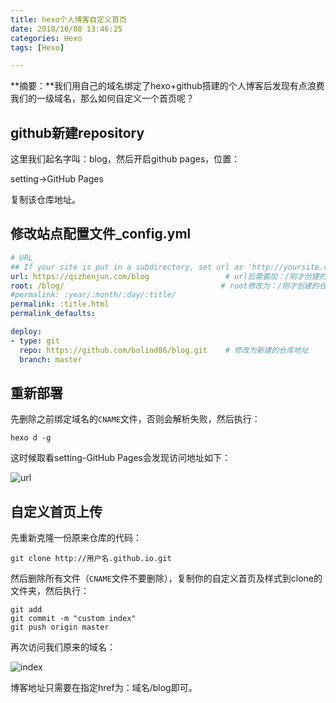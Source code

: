 ```yaml
---
title: hexo个人博客自定义首页
date: 2018/10/08 13:46:25
categories: Hexo
tags: [Hexo]

---
```


**摘要：**我们用自己的域名绑定了hexo+github搭建的个人博客后发现有点浪费我们的一级域名，那么如何自定义一个首页呢？

<!-- more -->

## github新建repository

这里我们起名字叫：blog，然后开启github pages，位置：

setting->GitHub Pages

复制该仓库地址。

## 修改站点配置文件_config.yml

```yml
# URL
## If your site is put in a subdirectory, set url as 'http://yoursite.com/child' and root as '/child/'
url: https://qizhenjun.com/blog					# url后需要加：/刚才创建的仓库名
root: /blog/								   # root修改为：/刚才创建的仓库名/
#permalink: :year/:month/:day/:title/
permalink: :title.html
permalink_defaults:
```

```yml
deploy:
- type: git
  repo: https://github.com/bolind86/blog.git	# 修改为新建的仓库地址
  branch: master
```

## 重新部署

先删除之前绑定域名的`CNAME`文件，否则会解析失败，然后执行：

```shell
hexo d -g
```

这时候取看setting-GitHub Pages会发现访问地址如下：

![url](http://img.qizhenjun.com/TIM%E5%9B%BE%E7%89%8720181012092340.png)

## 自定义首页上传

先重新克隆一份原来仓库的代码：

```shell
git clone http://用户名.github.io.git
```

然后删除所有文件（`CNAME`文件不要删除），复制你的自定义首页及样式到clone的文件夹，然后执行：

```shell
git add
git commit -m "custom index"
git push origin master
```

再次访问我们原来的域名：

![index](http://img.qizhenjun.com/TIM%E6%88%AA%E5%9B%BE20181012093302.png)

博客地址只需要在指定href为：域名/blog即可。